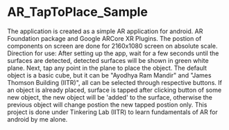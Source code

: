 # AR_TapToPlace_Sample
The application is created as a simple AR application for android. AR Foundation package and Google ARCore XR Plugins. The postion of components on screen are done for 2160x1080 screen on absolute scale.
Direction for use: After setting up the app, wait for a few seconds until the surfaces are detected, detected surfaces will be shown in green white plane. Next, tap any point in the plane to place the object. The default object is a basic cube, but it can be "Ayodhya Ram Mandir" and "James Thomson Building (IITR)", all can be selected through respective buttons. If an object is already placed, surface is tapped after clicking button of some new object, the new object will be 'added' to the surface, otherwise the previous object will change postion the new tapped postion only.
This project is done under Tinkering Lab (IITR) to learn fundamentals of AR for android by me alone.